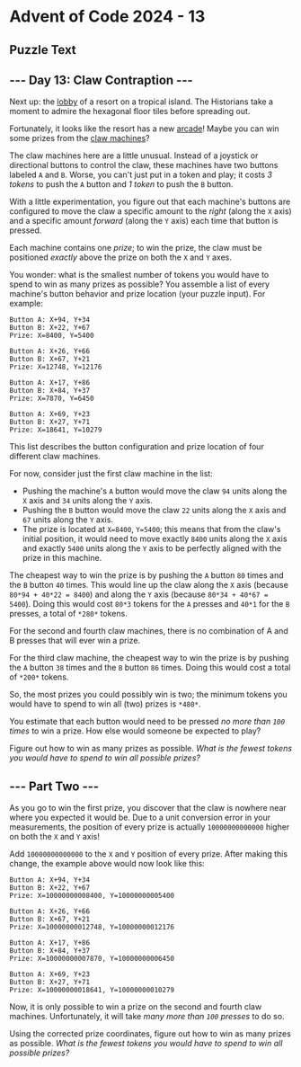 # Advent of Code 2024 - 13

## Puzzle Text

\--- Day 13: Claw Contraption ---
----------

Next up: the [lobby](/2020/day/24) of a resort on a tropical island. The Historians take a moment to admire the hexagonal floor tiles before spreading out.

Fortunately, it looks like the resort has a new [arcade](https://en.wikipedia.org/wiki/Amusement_arcade)! Maybe you can win some prizes from the [claw machines](https://en.wikipedia.org/wiki/Claw_machine)?

The claw machines here are a little unusual. Instead of a joystick or directional buttons to control the claw, these machines have two buttons labeled `A` and `B`. Worse, you can't just put in a token and play; it costs *3 tokens* to push the `A` button and *1 token* to push the `B` button.

With a little experimentation, you figure out that each machine's buttons are configured to move the claw a specific amount to the *right* (along the `X` axis) and a specific amount *forward* (along the `Y` axis) each time that button is pressed.

Each machine contains one *prize*; to win the prize, the claw must be positioned *exactly* above the prize on both the `X` and `Y` axes.

You wonder: what is the smallest number of tokens you would have to spend to win as many prizes as possible? You assemble a list of every machine's button behavior and prize location (your puzzle input). For example:

```
Button A: X+94, Y+34
Button B: X+22, Y+67
Prize: X=8400, Y=5400

Button A: X+26, Y+66
Button B: X+67, Y+21
Prize: X=12748, Y=12176

Button A: X+17, Y+86
Button B: X+84, Y+37
Prize: X=7870, Y=6450

Button A: X+69, Y+23
Button B: X+27, Y+71
Prize: X=18641, Y=10279

```

This list describes the button configuration and prize location of four different claw machines.

For now, consider just the first claw machine in the list:

* Pushing the machine's `A` button would move the claw `94` units along the `X` axis and `34` units along the `Y` axis.
* Pushing the `B` button would move the claw `22` units along the `X` axis and `67` units along the `Y` axis.
* The prize is located at `X=8400`, `Y=5400`; this means that from the claw's initial position, it would need to move exactly `8400` units along the `X` axis and exactly `5400` units along the `Y` axis to be perfectly aligned with the prize in this machine.

The cheapest way to win the prize is by pushing the `A` button `80` times and the `B` button `40` times. This would line up the claw along the `X` axis (because `80*94 + 40*22 = 8400`) and along the `Y` axis (because `80*34 + 40*67 = 5400`). Doing this would cost `80*3` tokens for the `A` presses and `40*1` for the `B` presses, a total of `*280*` tokens.

For the second and fourth claw machines, there is no combination of A and B presses that will ever win a prize.

For the third claw machine, the cheapest way to win the prize is by pushing the `A` button `38` times and the `B` button `86` times. Doing this would cost a total of `*200*` tokens.

So, the most prizes you could possibly win is two; the minimum tokens you would have to spend to win all (two) prizes is `*480*`.

You estimate that each button would need to be pressed *no more than `100` times* to win a prize. How else would someone be expected to play?

Figure out how to win as many prizes as possible. *What is the fewest tokens you would have to spend to win all possible prizes?*


\--- Part Two ---
----------

As you go to win the first prize, you discover that the claw is nowhere near where you expected it would be. Due to a unit conversion error in your measurements, the position of every prize is actually `10000000000000` higher on both the `X` and `Y` axis!

Add `10000000000000` to the `X` and `Y` position of every prize. After making this change, the example above would now look like this:

```
Button A: X+94, Y+34
Button B: X+22, Y+67
Prize: X=10000000008400, Y=10000000005400

Button A: X+26, Y+66
Button B: X+67, Y+21
Prize: X=10000000012748, Y=10000000012176

Button A: X+17, Y+86
Button B: X+84, Y+37
Prize: X=10000000007870, Y=10000000006450

Button A: X+69, Y+23
Button B: X+27, Y+71
Prize: X=10000000018641, Y=10000000010279

```

Now, it is only possible to win a prize on the second and fourth claw machines. Unfortunately, it will take *many more than `100` presses* to do so.

Using the corrected prize coordinates, figure out how to win as many prizes as possible. *What is the fewest tokens you would have to spend to win all possible prizes?*


